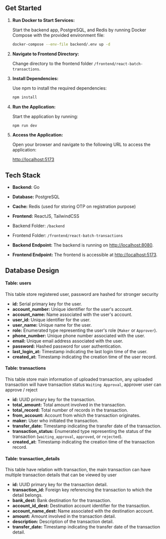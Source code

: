 ## Get Started

1. **Run Docker to Start Services:**

    Start the backend app, PostgreSQL, and Redis by running Docker Compose with the provided environment file:

    ```bash
    docker-compose --env-file backend/.env up -d
    ```

2. **Navigate to Frontend Directory:**

    Change directory to the frontend folder `/frontend/react-batch-transactions`.

3. **Install Dependencies:**

    Use npm to install the required dependencies:

    ```bash
    npm install
    ```

4. **Run the Application:**

    Start the application by running:

    ```bash
    npm run dev
    ```

5. **Access the Application:**

    Open your browser and navigate to the following URL to access the application:

    [http://localhost:5173](http://localhost:5173)

## Tech Stack

- **Backend:** Go
- **Database:** PostgreSQL
- **Cache:** Redis (used for storing OTP on registration purpose)
- **Frontend:** ReactJS, TailwindCSS

- Backend Folder: `/backend`
- Frontend Folder: `/frontend/react-batch-transactions`

- **Backend Endpoint:** The backend is running on [http://localhost:8080](http://localhost:8080).
- **Frontend Endpoint:** The frontend is accessible at [http://localhost:5173](http://localhost:5173).


## Database Design

#### Table: users

This table store registered user, password are hashed for stronger security
- **id:** Serial primary key for the user.
- **account_number:** Unique identifier for the user's account.
- **account_name:** Name associated with the user's account.
- **user_id:** Unique identifier for the user.
- **user_name:** Unique name for the user.
- **role:** Enumerated type representing the user's role (`Maker` or `Approver`).
- **phone_number:** Unique phone number associated with the user.
- **email:** Unique email address associated with the user.
- **password:** Hashed password for user authentication.
- **last_login_at:** Timestamp indicating the last login time of the user.
- **created_at:** Timestamp indicating the creation time of the user record.

#### Table: transactions

This table store main information of uploaded transaction, any uploaded transaction will have transaction status `Waiting Approval`, approver user can approve / reject
- **id:** UUID primary key for the transaction.
- **total_amount:** Total amount involved in the transaction.
- **total_record:** Total number of records in the transaction.
- **from_account:** Account from which the transaction originates.
- **maker:** User who initiated the transaction.
- **transfer_date:** Timestamp indicating the transfer date of the transaction.
- **transaction_status:** Enumerated type representing the status of the transaction (`waiting_approval`, `approved`, or `rejected`).
- **created_at:** Timestamp indicating the creation time of the transaction record.

#### Table: transaction_details

This table have relation with transaction, the main transaction can have multiple transaction details that can be viewed by user
- **id:** UUID primary key for the transaction detail.
- **transaction_id:** Foreign key referencing the transaction to which the detail belongs.
- **bank_dest:** Bank destination for the transaction.
- **account_id_dest:** Destination account identifier for the transaction.
- **account_name_dest:** Name associated with the destination account.
- **amount:** Amount involved in the transaction detail.
- **description:** Description of the transaction detail.
- **transfer_date:** Timestamp indicating the transfer date of the transaction detail.





